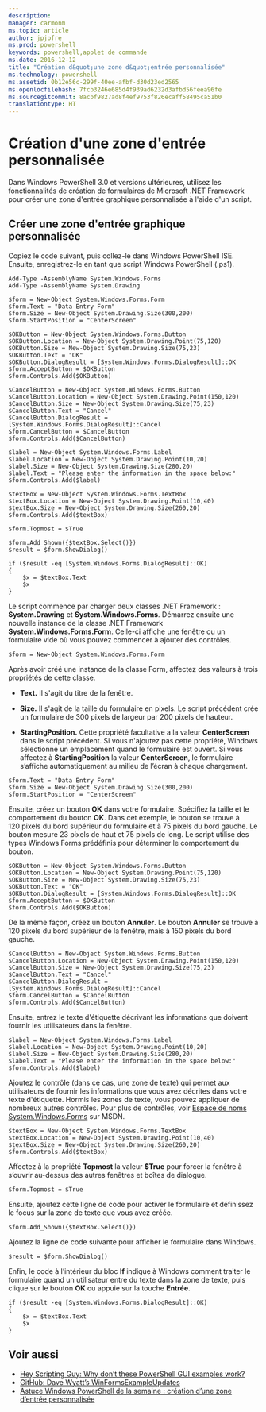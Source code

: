 ```yaml
---
description: 
manager: carmonm
ms.topic: article
author: jpjofre
ms.prod: powershell
keywords: powershell,applet de commande
ms.date: 2016-12-12
title: "Création d&quot;une zone d&quot;entrée personnalisée"
ms.technology: powershell
ms.assetid: 0b12e56c-299f-40ee-afbf-d30d23ed2565
ms.openlocfilehash: 7fcb3246e685d4f939ad6232d3afbd56feea96fe
ms.sourcegitcommit: 8acbf9827ad8f4ef9753f826ecaff58495ca51b0
translationtype: HT
---
```

# <a name="creating-a-custom-input-box"></a>Création d'une zone d'entrée personnalisée
Dans Windows PowerShell 3.0 et versions ultérieures, utilisez les fonctionnalités de création de formulaires de Microsoft .NET Framework pour créer une zone d'entrée graphique personnalisée à l'aide d'un script.

## <a name="create-a-custom-graphical-input-box"></a>Créer une zone d'entrée graphique personnalisée
Copiez le code suivant, puis collez-le dans Windows PowerShell ISE. Ensuite, enregistrez-le en tant que script Windows PowerShell (.ps1).

```
Add-Type -AssemblyName System.Windows.Forms
Add-Type -AssemblyName System.Drawing

$form = New-Object System.Windows.Forms.Form 
$form.Text = "Data Entry Form"
$form.Size = New-Object System.Drawing.Size(300,200) 
$form.StartPosition = "CenterScreen"

$OKButton = New-Object System.Windows.Forms.Button
$OKButton.Location = New-Object System.Drawing.Point(75,120)
$OKButton.Size = New-Object System.Drawing.Size(75,23)
$OKButton.Text = "OK"
$OKButton.DialogResult = [System.Windows.Forms.DialogResult]::OK
$form.AcceptButton = $OKButton
$form.Controls.Add($OKButton)

$CancelButton = New-Object System.Windows.Forms.Button
$CancelButton.Location = New-Object System.Drawing.Point(150,120)
$CancelButton.Size = New-Object System.Drawing.Size(75,23)
$CancelButton.Text = "Cancel"
$CancelButton.DialogResult = [System.Windows.Forms.DialogResult]::Cancel
$form.CancelButton = $CancelButton
$form.Controls.Add($CancelButton)

$label = New-Object System.Windows.Forms.Label
$label.Location = New-Object System.Drawing.Point(10,20) 
$label.Size = New-Object System.Drawing.Size(280,20) 
$label.Text = "Please enter the information in the space below:"
$form.Controls.Add($label) 

$textBox = New-Object System.Windows.Forms.TextBox 
$textBox.Location = New-Object System.Drawing.Point(10,40) 
$textBox.Size = New-Object System.Drawing.Size(260,20) 
$form.Controls.Add($textBox) 

$form.Topmost = $True

$form.Add_Shown({$textBox.Select()})
$result = $form.ShowDialog()

if ($result -eq [System.Windows.Forms.DialogResult]::OK)
{
    $x = $textBox.Text
    $x
}
```

Le script commence par charger deux classes .NET Framework : **System.Drawing** et **System.Windows.Forms**. Démarrez ensuite une nouvelle instance de la classe .NET Framework **System.Windows.Forms.Form**. Celle-ci affiche une fenêtre ou un formulaire vide où vous pouvez commencer à ajouter des contrôles.

```
$form = New-Object System.Windows.Forms.Form
```

Après avoir créé une instance de la classe Form, affectez des valeurs à trois propriétés de cette classe.

-   **Text.** Il s'agit du titre de la fenêtre.

-   **Size.** Il s'agit de la taille du formulaire en pixels. Le script précédent crée un formulaire de 300 pixels de largeur par 200 pixels de hauteur.

-   **StartingPosition.** Cette propriété facultative a la valeur **CenterScreen** dans le script précédent. Si vous n'ajoutez pas cette propriété, Windows sélectionne un emplacement quand le formulaire est ouvert. Si vous affectez à **StartingPosition** la valeur **CenterScreen**, le formulaire s’affiche automatiquement au milieu de l’écran à chaque chargement.

```
$form.Text = "Data Entry Form"
$form.Size = New-Object System.Drawing.Size(300,200) 
$form.StartPosition = "CenterScreen"
```

Ensuite, créez un bouton **OK** dans votre formulaire. Spécifiez la taille et le comportement du bouton **OK**. Dans cet exemple, le bouton se trouve à 120 pixels du bord supérieur du formulaire et à 75 pixels du bord gauche. Le bouton mesure 23 pixels de haut et 75 pixels de long. Le script utilise des types Windows Forms prédéfinis pour déterminer le comportement du bouton.

```
$OKButton = New-Object System.Windows.Forms.Button
$OKButton.Location = New-Object System.Drawing.Point(75,120)
$OKButton.Size = New-Object System.Drawing.Size(75,23)
$OKButton.Text = "OK"
$OKButton.DialogResult = [System.Windows.Forms.DialogResult]::OK
$form.AcceptButton = $OKButton
$form.Controls.Add($OKButton)
```

De la même façon, créez un bouton **Annuler**. Le bouton **Annuler** se trouve à 120 pixels du bord supérieur de la fenêtre, mais à 150 pixels du bord gauche.

```
$CancelButton = New-Object System.Windows.Forms.Button
$CancelButton.Location = New-Object System.Drawing.Point(150,120)
$CancelButton.Size = New-Object System.Drawing.Size(75,23)
$CancelButton.Text = "Cancel"
$CancelButton.DialogResult = [System.Windows.Forms.DialogResult]::Cancel
$form.CancelButton = $CancelButton
$form.Controls.Add($CancelButton)
```

Ensuite, entrez le texte d'étiquette décrivant les informations que doivent fournir les utilisateurs dans la fenêtre.

```
$label = New-Object System.Windows.Forms.Label
$label.Location = New-Object System.Drawing.Point(10,20) 
$label.Size = New-Object System.Drawing.Size(280,20) 
$label.Text = "Please enter the information in the space below:"
$form.Controls.Add($label)
```

Ajoutez le contrôle (dans ce cas, une zone de texte) qui permet aux utilisateurs de fournir les informations que vous avez décrites dans votre texte d'étiquette. Hormis les zones de texte, vous pouvez appliquer de nombreux autres contrôles. Pour plus de contrôles, voir [Espace de noms System.Windows.Forms](http://msdn.microsoft.com/library/k50ex0x9(v=vs.110).aspx) sur MSDN.

```
$textBox = New-Object System.Windows.Forms.TextBox 
$textBox.Location = New-Object System.Drawing.Point(10,40) 
$textBox.Size = New-Object System.Drawing.Size(260,20) 
$form.Controls.Add($textBox)
```

Affectez à la propriété **Topmost** la valeur **$True** pour forcer la fenêtre à s’ouvrir au-dessus des autres fenêtres et boîtes de dialogue.

```
$form.Topmost = $True
```

Ensuite, ajoutez cette ligne de code pour activer le formulaire et définissez le focus sur la zone de texte que vous avez créée.

```
$form.Add_Shown({$textBox.Select()})
```

Ajoutez la ligne de code suivante pour afficher le formulaire dans Windows.

```
$result = $form.ShowDialog()
```

Enfin, le code à l’intérieur du bloc **If** indique à Windows comment traiter le formulaire quand un utilisateur entre du texte dans la zone de texte, puis clique sur le bouton **OK** ou appuie sur la touche **Entrée**.

```
if ($result -eq [System.Windows.Forms.DialogResult]::OK)
{
    $x = $textBox.Text
    $x
}
```

## <a name="see-also"></a>Voir aussi
- [Hey Scripting Guy:  Why don’t these PowerShell GUI examples work?](http://go.microsoft.com/fwlink/?LinkId=506644)
- [GitHub: Dave Wyatt’s WinFormsExampleUpdates](https://github.com/dlwyatt/WinFormsExampleUpdates)
- [Astuce Windows PowerShell de la semaine : création d’une zone d’entrée personnalisée](http://technet.microsoft.com/library/ff730941.aspx)


